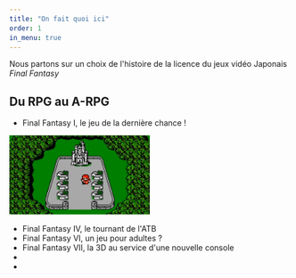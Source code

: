 ```yaml
---
title: "On fait quoi ici"
order: 1
in_menu: true
---
```

Nous partons sur un choix de l'histoire de la licence du jeux vidéo Japonais _Final Fantasy_ 

## Du RPG au A-RPG


- Final Fantasy I, le jeu de la dernière chance !

 <img src="images/FF1NES.jpg" width="50%" alt="En avant pour une nouvelle épopée"> 

- Final Fantasy IV, le tournant de l'ATB
- Final Fantasy VI, un jeu pour adultes ?
- Final Fantasy VII, la 3D au service d'une nouvelle console
- 
- 